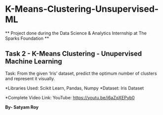 # K-Means-Clustering-Unsupervised-ML

** Project done during the Data Science & Analytics Internship at The Sparks Foundation **

## **Task 2 - K-Means Clustering - Unupervised Machine Learning**
Task: From the given ‘Iris’ dataset, predict the optimum number of clusters and represent it visually. 

*Libraries Used: Scikit Learn, Pandas, Numpy
*Dataset: Iris Dataset

*Complete Video Link: YouTube: https://youtu.be/i6aZqXEPyb0

**By- Satyam Roy**

